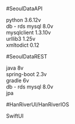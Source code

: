 #SeoulDataAPI   
   
   python 3.6.12v   
   db - rds mysql 8.0v   
   mysqlclient 1.3.10v   
   urllib3 1.25v   
   xmltodict 0.12   
   
#SeoulDataREST   
      
   java 8v   
   spring-boot 2.3v   
   gradle 6v   
   db - rds mysql 8.0v   
   jpa   

#HanRiverUI/HanRiverIOS

   SwiftUI
   
